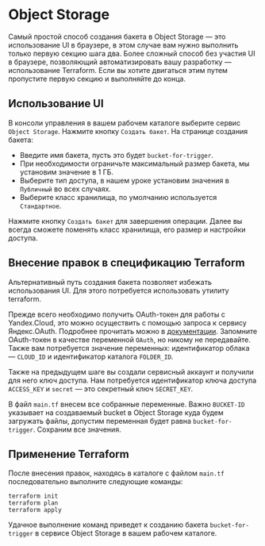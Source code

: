 # Object Storage
Самый простой способ создания бакета в Object Storage — это использование UI в браузере, в этом случае вам нужно выполнить только первую секцию шага два. Более сложный способ без участия UI в браузере, позволяющий автоматизировать вашу разработку — использование Terraform. Если вы хотите двигаться этим путем пропустите первую секцию и выполняйте до конца.

## Использование UI

В консоли управления в вашем рабочем каталоге выберите сервис `Object Storage`. Нажмите кнопку `Создать бакет`.
На странице создания бакета:
* Введите имя бакета, пусть это будет `bucket-for-trigger`.
* При необходимости ограничьте максимальный размер бакета, мы установим значение в 1 ГБ.
* Выберите тип доступа, в нашем уроке установим значения в  `Публичный` во всех случаях.
* Выберите класс хранилища, по умолчанию используется `Стандартное`.

Нажмите кнопку `Создать бакет` для завершения операции. Далее вы всегда сможете поменять класс хранилища, его размер и настройки доступа.

## Внесение правок в спецификацию Terraform

Альтернативный путь создания бакета позволяет избежать использования UI. Для этого потребуется использовать утилиту terraform.

Прежде всего необходимо получить OAuth-токен для работы с Yandex.Cloud, это можно осуществить с помощью запроса к сервису Яндекс.OAuth.  Подробнее прочитать можно в [документации](https://cloud.yandex.ru/docs/iam/concepts/authorization/oauth-token). 
Запомните OAuth-токен в качестве переменной `OAuth`, но никому не передавайте. Также вам потребуется значение переменных: идентификатор облака — `CLOUD_ID` и идентификатор каталога `FOLDER_ID`. 

Также на предыдущем шаге вы создали сервисный аккаунт и получили для него ключ доступа. 
Нам потребуется идентификатор ключа доступа `ACCESS_KEY` и `secret` — это секретный ключ `SECRET_KEY`.

В файл `main.tf` внесем все собранные переменные. Важно `BUCKET-ID` указывает на создаваемый bucket в Object Storage куда будем загружать файлы, допустим переменная будет равна `bucket-for-trigger`. Сохраним все значения. 

## Применение Terraform

После внесения правок, находясь в каталоге с файлом  `main.tf` последовательно выполните следующие команды:

    terraform init
    terraform plan
    terraform apply

Удачное выполнение команд приведет к созданию бакета `bucket-for-trigger` в сервисе Object Storage в вашем рабочем каталоге.